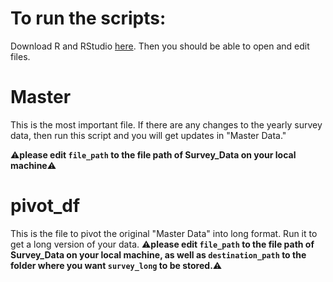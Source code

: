 # To run the scripts:

Download R and RStudio [here](https://posit.co/download/rstudio-desktop/). Then you should be able to open and edit files.

# Master

This is the most important file. If there are any changes to the yearly survey data, then run this script and you will get updates in "Master Data."

⚠️**please edit `file_path` to the file path of Survey_Data on your local machine**⚠️


# pivot_df

This is the file to pivot the original "Master Data" into long format. Run it to get a long version of your data. 
⚠️**please edit `file_path` to the file path of Survey_Data on your local machine, as well as `destination_path` to the folder where you want `survey_long` to be stored.**⚠️
